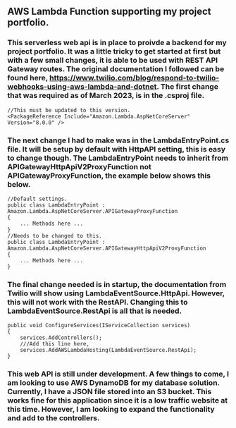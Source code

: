 ## AWS Lambda Function supporting my project portfolio.
### This serverless web api is in place to proivde a backend for my project portfolio.  It was a little tricky to get started at first but with a few small changes, it is able to be used with REST API Gateway routes.  The original documentation I followed can be found here, https://www.twilio.com/blog/respond-to-twilio-webhooks-using-aws-lambda-and-dotnet.  The first change that was required as of March 2023, is in the .csproj file.
```
//This must be updated to this version.
<PackageReference Include="Amazon.Lambda.AspNetCoreServer" Version="8.0.0" />
```
### The next change I had to make was in the LambdaEntryPoint.cs file.  It will be setup by default with HttpAPI setting, this is easy to change though.  The LambdaEntryPoint needs to inherit from APIGatewayHttpApiV2ProxyFunction not APIGatewayProxyFunction, the example below shows this below.
```
//Default settings.
public class LambdaEntryPoint : Amazon.Lambda.AspNetCoreServer.APIGatewayProxyFunction
{
    ... Methods here ...
}
//Needs to be changed to this.
public class LambdaEntryPoint : Amazon.Lambda.AspNetCoreServer.APIGatewayHttpApiV2ProxyFunction
{
    ... Methods here ...
}
```
### The final change needed is in startup, the documentation from Twilio will show using LambdaEventSource.HttpApi.  However, this will not work with the RestAPI.  Changing this to LambdaEventSource.RestApi is all that is needed.
```
public void ConfigureServices(IServiceCollection services)
{
    services.AddControllers();
    ///Add this line here, 
    services.AddAWSLambdaHosting(LambdaEventSource.RestApi);
}
```
### This web API is still under development.  A few things to come, I am looking to use AWS DynamoDB for my database solution.  Currently, I have a JSON file stored into an S3 bucket.  This works fine for this application since it is a low traffic website at this time.  However, I am looking to expand the functionality and add to the controllers.
